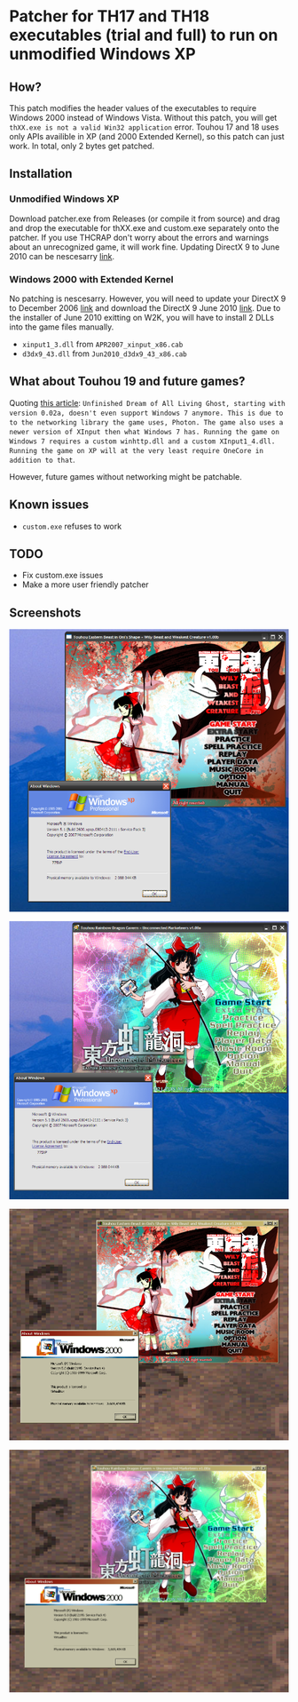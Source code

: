 # Patcher for TH17 and TH18 executables (trial and full) to run on unmodified Windows XP

## How?
This patch modifies the header values of the executables to require Windows 2000 instead of Windows Vista. Without this patch, you will get `thXX.exe is not a valid Win32 application` error. Touhou 17 and 18 uses only APIs availible in XP (and 2000 Extended Kernel), so this patch can just work. In total, only 2 bytes get patched.

## Installation

### Unmodified Windows XP
Download patcher.exe from Releases (or compile it from source) and drag and drop the executable for thXX.exe and custom.exe separately onto the patcher. If you use THCRAP don't worry about the errors and warnings about an unrecognized game, it will work fine. Updating DirectX 9 to June 2010 can be nescesarry [link](https://dl.bobpony.com/software/dx/directx_Jun2010_redist.zip).

### Windows 2000 with Extended Kernel
No patching is nescesarry. However, you will need to update your DirectX 9 to December 2006 [link](https://dl.bobpony.com/software/dx/DX9/directx_dec2006_redist.exe) and download the DirectX 9 June 2010 [link](https://dl.bobpony.com/software/dx/directx_Jun2010_redist.zip). Due to the installer of June 2010 exitting on W2K, you will have to install 2 DLLs into the game files manually.
- `xinput1_3.dll` from `APR2007_xinput_x86.cab`
- `d3dx9_43.dll` from `Jun2010_d3dx9_43_x86.cab`

## What about Touhou 19 and future games?
Quoting [this article](https://www.thpatch.net/wiki/How_to_patch_a_new_Touhou_game_in_a_couple_of_hours#Tangentially_related:_Will_ZUN_finally_drop_Windows_XP_support_this_time?):
`Unfinished Dream of All Living Ghost, starting with version 0.02a, doesn't even support Windows 7 anymore. This is due to to the networking library the game uses, Photon. The game also uses a newer version of XInput then what Windows 7 has. Running the game on Windows 7 requires a custom winhttp.dll and a custom XInput1_4.dll. Running the game on XP will at the very least require OneCore in addition to that`.

However, future games without networking might be patchable.

## Known issues
- `custom.exe` refuses to work

## TODO
- Fix custom.exe issues
- Make a more user friendly patcher

## Screenshots
![th17 on Windows XP](assets/th17.png)

![th18 on Windows XP](assets/th18.png)

![th17 on Windows 2000](assets/th17_w2k.png)

![th18 on Windows 2000](assets/th18_w2k.png)